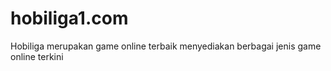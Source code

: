 # hobiliga1.com
Hobiliga merupakan game online terbaik  menyediakan berbagai jenis game online terkini
